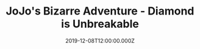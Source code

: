 ---
title: "JoJo's Bizarre Adventure - Diamond is Unbreakable"
image: /uploads/jojo-part4.webp
date: 2019-12-08T12:00:00.000Z
tags:
  - anime
  - tv
---